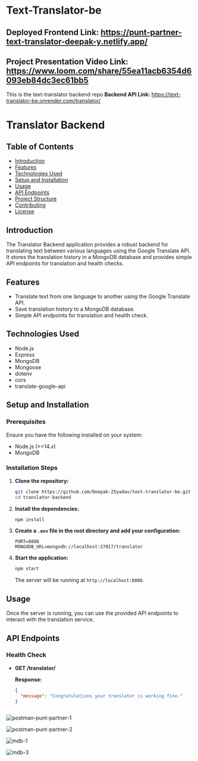 # Text-Translator-be
## Deployed Frontend Link: https://punt-partner-text-translator-deepak-y.netlify.app/

## Project Presentation Video Link: https://www.loom.com/share/55ea11acb6354d6093eb84dc3ec61bb5
This is the text-translator backend repo
**Backend API Link:** https://text-translator-be.onrender.com/translator/


# Translator Backend

## Table of Contents

- [Introduction](#introduction)
- [Features](#features)
- [Technologies Used](#technologies-used)
- [Setup and Installation](#setup-and-installation)
- [Usage](#usage)
- [API Endpoints](#api-endpoints)
- [Project Structure](#project-structure)
- [Contributing](#contributing)
- [License](#license)

## Introduction

The Translator Backend application provides a robust backend for translating text between various languages using the Google Translate API. It stores the translation history in a MongoDB database and provides simple API endpoints for translation and health checks.

## Features

- Translate text from one language to another using the Google Translate API.
- Save translation history to a MongoDB database.
- Simple API endpoints for translation and health check.

## Technologies Used

- Node.js
- Express
- MongoDB
- Mongoose
- dotenv
- cors
- translate-google-api

## Setup and Installation

### Prerequisites

Ensure you have the following installed on your system:

- Node.js (>=14.x)
- MongoDB

### Installation Steps

1. **Clone the repository:**

    ```bash
    git clone https://github.com/Deepak-25yadav/text-translator-be.git
    cd translator-backend
    ```

2. **Install the dependencies:**

    ```bash
    npm install
    ```

3. **Create a `.env` file in the root directory and add your configuration:**

    ```plaintext
    PORT=8080
    MONGODB_URL=mongodb://localhost:27017/translator
    ```

4. **Start the application:**

    ```bash
    npm start
    ```

    The server will be running at `http://localhost:8080`.

## Usage

Once the server is running, you can use the provided API endpoints to interact with the translation service.

## API Endpoints

### Health Check

- **GET /translator/**

  **Response:**
  ```json
  {
    "message": "Congratulations your translator is working fine."
  }



![postman-punt-partner-1](https://github.com/Deepak-25yadav/text-translator-be/assets/112754831/792db5dc-f418-4019-8f21-18ec3ec83817)

![postman-punt-partner-2](https://github.com/Deepak-25yadav/text-translator-be/assets/112754831/673c7946-99e8-4716-9d07-9a006cde7da1)


![mdb-1](https://github.com/Deepak-25yadav/text-translator-be/assets/112754831/5bec3620-9c57-45aa-9057-89654193df87)



![mdb-3](https://github.com/Deepak-25yadav/text-translator-be/assets/112754831/722807e5-1914-4924-9bb0-be9872a9cac5)

